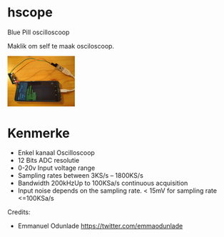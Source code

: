 # hscope
Blue Pill oscilloscoop

Maklik om self te maak osciloscoop.

<img src="https://github.com/pappavis/hscope/blob/master/plaatjes/HS101_STM32Utils.jpg?raw=true" width="30%" hieght="30%">

# Kenmerke
- Enkel kanaal Oscilloscoop
 - 12 Bits ADC resolutie
 - 0-20v Input voltage range
 - Sampling rates between 3KS/s – 1800KS/s
 - Bandwidth 200kHzUp to 100KSa/s continuous acquisition
 - Input noise depends on the sampling rate. < 15mV for sampling rate <=100KSa/s

Credits:
 - Emmanuel Odunlade  https://twitter.com/emmaodunlade
 
